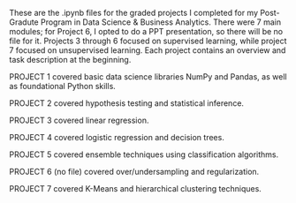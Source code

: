These are the .ipynb files for the graded projects I completed for my Post-Gradute Program in Data Science & Business Analytics.
There were 7 main modules; for Project 6, I opted to do a PPT presentation, so there will be no file for it.
Projects 3 through 6 focused on supervised learning, while project 7 focused on unsupervised learning.
Each project contains an overview and task description at the beginning.


PROJECT 1 covered basic data science libraries NumPy and Pandas, as well as foundational Python skills.

PROJECT 2 covered hypothesis testing and statistical inference.

PROJECT 3 covered linear regression.

PROJECT 4 covered logistic regression and decision trees.

PROJECT 5 covered ensemble techniques using classification algorithms.

PROJECT 6 (no file) covered over/undersampling and regularization.

PROJECT 7 covered K-Means and hierarchical clustering techniques.
